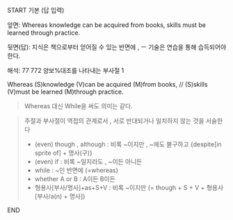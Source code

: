 START
기본 (답 입력)

앞면:
Whereas knowledge can be acquired from books, skills must be learned through practice.


뒷면(답):
지식은 책으로부터 얻어질 수 있는 반면에 , ㅡ 기술은 연습을 통해 습득되어야 한다.


해석:
77 772 양보%대조를 나타내는 부사절 1

Whereas (S)knowledge (V)can be acquired (M)from books, // (S)skills (V)must be learned (M)through practice.

> Whereas 대신 While을 써도 의미는 같다.

> 주절과 부사절이 역접의 관계로서 , 서로 반대되거나 일치하지 않는 것을 서술한다
> 
> - (even) though , although : 비록 ~이지만 , ~에도 불구하고 {despite[in sprite of] + 명사(구)}
> - (even) if : 비록 ~일지라도 , ~이든 아니든
> - while : ~인 반면에 (=whereas)
> - whether A or B : A이든 B이든
> - 형용사[부사/명사]+as+S+V : 비록 ~이지만 (= though + S + V + 형용사[부사/a(n) + 명사])
<!--ID: 1696455733823-->
END